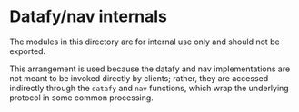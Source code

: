 # Datafy/nav internals

The modules in this directory are for internal use only and should not be
exported.

This arrangement is used because the datafy and nav implementations are not
meant to be invoked directly by clients; rather, they are accessed indirectly
through the `datafy` and `nav` functions, which wrap the underlying protocol in
some common processing.
